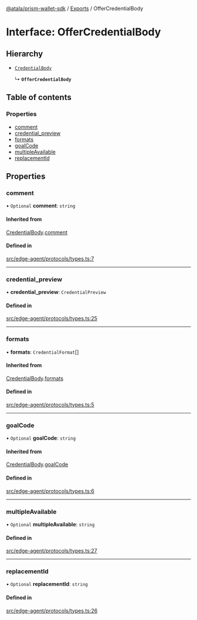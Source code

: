 [@atala/prism-wallet-sdk](../README.md) / [Exports](../modules.md) / OfferCredentialBody

# Interface: OfferCredentialBody

## Hierarchy

- [`CredentialBody`](CredentialBody.md)

  ↳ **`OfferCredentialBody`**

## Table of contents

### Properties

- [comment](OfferCredentialBody.md#comment)
- [credential\_preview](OfferCredentialBody.md#credential_preview)
- [formats](OfferCredentialBody.md#formats)
- [goalCode](OfferCredentialBody.md#goalcode)
- [multipleAvailable](OfferCredentialBody.md#multipleavailable)
- [replacementId](OfferCredentialBody.md#replacementid)

## Properties

### comment

• `Optional` **comment**: `string`

#### Inherited from

[CredentialBody](CredentialBody.md).[comment](CredentialBody.md#comment)

#### Defined in

[src/edge-agent/protocols/types.ts:7](https://github.com/input-output-hk/atala-prism-wallet-sdk-ts/blob/1ffdae52df023bad4ba1a76cf6d76793dfc29b80/src/edge-agent/protocols/types.ts#L7)

___

### credential\_preview

• **credential\_preview**: `CredentialPreview`

#### Defined in

[src/edge-agent/protocols/types.ts:25](https://github.com/input-output-hk/atala-prism-wallet-sdk-ts/blob/1ffdae52df023bad4ba1a76cf6d76793dfc29b80/src/edge-agent/protocols/types.ts#L25)

___

### formats

• **formats**: `CredentialFormat`[]

#### Inherited from

[CredentialBody](CredentialBody.md).[formats](CredentialBody.md#formats)

#### Defined in

[src/edge-agent/protocols/types.ts:5](https://github.com/input-output-hk/atala-prism-wallet-sdk-ts/blob/1ffdae52df023bad4ba1a76cf6d76793dfc29b80/src/edge-agent/protocols/types.ts#L5)

___

### goalCode

• `Optional` **goalCode**: `string`

#### Inherited from

[CredentialBody](CredentialBody.md).[goalCode](CredentialBody.md#goalcode)

#### Defined in

[src/edge-agent/protocols/types.ts:6](https://github.com/input-output-hk/atala-prism-wallet-sdk-ts/blob/1ffdae52df023bad4ba1a76cf6d76793dfc29b80/src/edge-agent/protocols/types.ts#L6)

___

### multipleAvailable

• `Optional` **multipleAvailable**: `string`

#### Defined in

[src/edge-agent/protocols/types.ts:27](https://github.com/input-output-hk/atala-prism-wallet-sdk-ts/blob/1ffdae52df023bad4ba1a76cf6d76793dfc29b80/src/edge-agent/protocols/types.ts#L27)

___

### replacementId

• `Optional` **replacementId**: `string`

#### Defined in

[src/edge-agent/protocols/types.ts:26](https://github.com/input-output-hk/atala-prism-wallet-sdk-ts/blob/1ffdae52df023bad4ba1a76cf6d76793dfc29b80/src/edge-agent/protocols/types.ts#L26)
